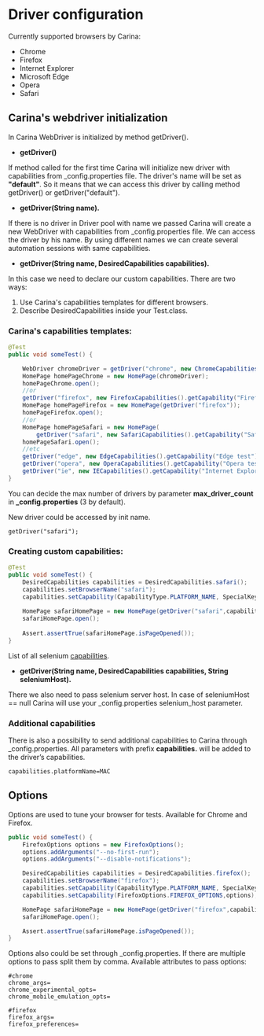 # Driver configuration

Currently supported browsers by Carina:

* Chrome
* Firefox
* Internet Explorer
* Microsoft Edge
* Opera
* Safari

## Carina's webdriver initialization

In Carina WebDriver is initialized by method getDriver().

* **getDriver()**

If method called for the first time Carina will initialize new driver with capabilities from _config.properties file. The driver's name will be set as **"default"**. So it means that we can access this driver by calling method getDriver() or getDriver("default").

* **getDriver(String name).**

If there is no driver in Driver pool with name we passed Carina will create a new WebDriver with capabilities from _config.properties file. We can access the driver by his name. By using different names we can create several automation sessions with same capabilities.

* **getDriver(String name, DesiredCapabilities capabilities).**

In this case we need to declare our custom capabilities. There are two ways: 

1. Use Carina's capabilities templates for different browsers.
2. Describe DesiredCapabilities inside your Test.class. 

### Carina's capabilities templates:
```java
@Test
public void someTest() {

    WebDriver chromeDriver = getDriver("chrome", new ChromeCapabilities().getCapability("Chrome Test"));
    HomePage homePageChrome = new HomePage(chromeDriver);
    homePageChrome.open();
    //or
    getDriver("firefox", new FirefoxCapabilities().getCapability("Firefox Test"));
    HomePage homePageFirefox = new HomePage(getDriver("firefox"));
    homePageFirefox.open();
    //or
    HomePage homePageSafari = new HomePage(
        getDriver("safari", new SafariCapabilities().getCapability("Safari test")));
    homePageSafari.open();
    //etc
    getDriver("edge", new EdgeCapabilities().getCapability("Edge test"));
    getDriver("opera", new OperaCapabilities().getCapability("Opera test"));
    getDriver("ie", new IECapabilities().getCapability("Internet Explorer test"));
}
```
You can decide the max number of drivers by parameter **max_driver_count** in **_config.properties** (3 by default).

New driver could be accessed by init name.
```
getDriver("safari");
```

### Creating custom capabilities:
```java
@Test
public void someTest() {
    DesiredCapabilities capabilities = DesiredCapabilities.safari();
    capabilities.setBrowserName("safari");
    capabilities.setCapability(CapabilityType.PLATFORM_NAME, SpecialKeywords.MAC);
    
    HomePage safariHomePage = new HomePage(getDriver("safari",capabilities));
    safariHomePage.open();
    
    Assert.assertTrue(safariHomePage.isPageOpened());
}
```

List of all selenium [capabilities](https://github.com/SeleniumHQ/selenium/wiki/DesiredCapabilities).

* **getDriver(String name, DesiredCapabilities capabilities, String seleniumHost).**

There we also need to pass selenium server host. In case of seleniumHost == null Carina will use your _config.properties selenium_host parameter.
 
### Additional capabilities

There is also a possibility to send additional capabilities to Carina through _config.properties. All parameters with prefix **capabilities.** will be added to the driver’s capabilities.
```
capabilities.platformName=MAC
```

## Options 

Options are used to tune your browser for tests. Available for Chrome and Firefox. 
``` java
public void someTest() {
    FirefoxOptions options = new FirefoxOptions();
    options.addArguments("--no-first-run");
    options.addArguments("--disable-notifications");

    DesiredCapabilities capabilities = DesiredCapabilities.firefox();
    capabilities.setBrowserName("firefox");
    capabilities.setCapability(CapabilityType.PLATFORM_NAME, SpecialKeywords.MAC);
    capabilities.setCapability(FirefoxOptions.FIREFOX_OPTIONS,options);

    HomePage safariHomePage = new HomePage(getDriver("firefox",capabilities));
    safariHomePage.open();

    Assert.assertTrue(safariHomePage.isPageOpened());
}
```
Options also could be set through _config.properties. If there are multiple options to pass split them by comma. Available attributes to pass options:
```
#chrome
chrome_args=
chrome_experimental_opts=
chrome_mobile_emulation_opts=

#firefox
firefox_args=
firefox_preferences=
```
